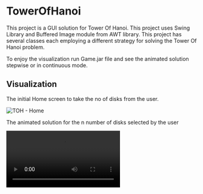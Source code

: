# TowerOfHanoi
This project is a GUI solution for Tower Of Hanoi.
This project uses Swing Library and Buffered Image module from AWT library.
This project has several classes each employing a different strategy for solving the Tower Of Hanoi problem. 

To enjoy the visualization run Game.jar file and see the animated solution stepwise or in continuous mode.

## Visualization

The initial Home screen to take the no of disks from the user.

![TOH - Home](https://user-images.githubusercontent.com/49206555/102959192-dfb07000-4504-11eb-8545-c7a21a9f2d8a.PNG)

The animated solution for the n number of disks selected by the user

![Tower Of Hanoi](https://user-images.githubusercontent.com/49206555/102958994-484b1d00-4504-11eb-989d-89828cb9de69.mp4)
